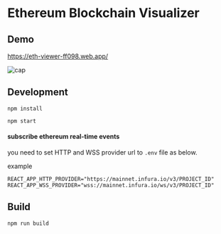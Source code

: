 # Ethereum Blockchain Visualizer

## Demo
https://eth-viewer-ff098.web.app/

![cap](https://user-images.githubusercontent.com/3281804/124370766-cfe4c600-dcb5-11eb-9a59-d72e0961f735.png)

## Development

```
npm install

npm start
```

#### subscribe ethereum real-time events

you need to set HTTP and WSS provider url to `.env` file as below.

example  
```
REACT_APP_HTTP_PROVIDER="https://mainnet.infura.io/v3/PROJECT_ID"
REACT_APP_WSS_PROVIDER="wss://mainnet.infura.io/ws/v3/PROJECT_ID"
```

## Build

```
npm run build
```
